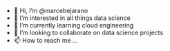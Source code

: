 - 👋 Hi, I’m @marcebejarano
- 👀 I’m interested in all things data science
- 🌱 I’m currently learning cloud engineering
- 💞️ I’m looking to collaborate on data science projects
- 📫 How to reach me ...

<!---
marcebejarano/marcebejarano is a ✨ special ✨ repository because its `README.md` (this file) appears on your GitHub profile.
You can click the Preview link to take a look at your changes.
--->
